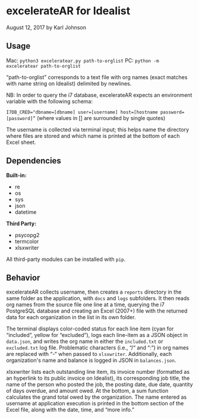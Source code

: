 # excelerateAR for Idealist
August 12, 2017 by Karl Johnson

## Usage

Mac: `python3 exceleratear.py path-to-orglist`
PC: `python -m exceleratear path-to-orglist`

“path-to-orglist” corresponds to a text file with org names (exact matches with name string on Idealist) delimited by newlines.

NB: In order to query the i7 database, excelerateAR expects an environment variable with the following schema:

`I7DB_CRED="dbname=[dbname] user=[username] host=[hostname password=[password]”`
(where values in [] are surrounded by single quotes)

The username is collected via terminal input; this helps name the directory where files are stored and which name is printed at the bottom of each Excel sheet.


## Dependencies
**Built-in:**
- re
- os
- sys
- json
- datetime

**Third Party:**
- psycopg2
- termcolor
- xlsxwriter

All third-party modules can be installed with `pip`.


## Behavior
excelerateAR collects username, then creates a `reports` directory in the same folder as the application, with `docs` and `logs` subfolders. It then reads org names from the source file one line at a time, querying the i7 PostgreSQL database and creating an Excel (2007+) file with the returned data for each organization in the list in its own folder.


The terminal displays color-coded status for each line item (cyan for “included”, yellow for “excluded”), logs each line-item as a JSON object in `data.json`, and writes the org name in either the `included.txt` or `excluded.txt` log file. Problematic characters (i.e., “/“ and “:”) in org names are replaced with “-“ when passed to `xlsxwriter`. Additionally, each organization's name and balance is logged in JSON in `balances.json`.


xlsxwriter lists each outstanding line item, its invoice number (formatted as an hyperlink to its public invoice on Idealist), its corresponding job title, the name of the person who posted the job, the posting date, due date, quantity of days overdue, and amount owed. At the bottom, a sum function calculates the grand total owed by the organization. The name entered as username at application execution is printed in the bottom section of the Excel file, along with the date, time, and “more info.”